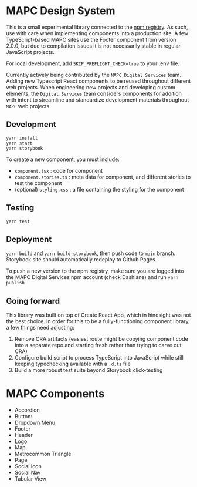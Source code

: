 # MAPC Design System

This is a small experimental library connected to the [npm registry](https://www.npmjs.com/package/mapc-design-system). As such, use with care when implementing components into a production site. A few TypeScript-based MAPC sites use the Footer component from version 2.0.0, but due to compilation issues it is not necessarily stable in regular JavaScript projects.

For local development, add `SKIP_PREFLIGHT_CHECK=true` to your .env file.

Currently actively being contributed by the `MAPC Digital Services` team. Adding new Typescript React components to be reused throughout different web projects. When engineering new projects and developing custom elements, the `Digital Services` team considers components for addition with intent to streamline and standardize development materials throughout `MAPC` web projects.

## Development

```
yarn install
yarn start
yarn storybook
```

To create a new component, you must include:

- `component.tsx` : code for component
- `component.stories.ts` : meta data for component, and different stories to test the component
- (optional) `styling.css` : a file containing the styling for the component

## Testing

```
yarn test
```

## Deployment

`yarn build` and `yarn build-storybook`, then push code to `main` branch. Storybook site should automatically redeploy to Github Pages.

To push a new version to the npm registry, make sure you are logged into the MAPC Digital Services npm account (check Dashlane) and run `yarn publish`

## Going forward

This library was built on top of Create React App, which in hindsight was not the best choice. In order for this to be a fully-functioning component library, a few things need adjusting:

1. Remove CRA artifacts (easiest route might be copying component code into a separate repo and starting fresh rather than trying to carve out CRA)
2. Configure build script to process TypeScript into JavaScript while still keeping typechecking available with a `.d.ts` file
3. Build a more robust test suite beyond Storybook click-testing

# MAPC Components

- Accordion
- Button:
- Dropdown Menu
- Footer
- Header
- Logo
- Map
- Metrocommon Triangle
- Page
- Social Icon
- Social Nav
- Tabular View
